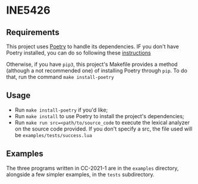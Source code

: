 # INE5426

## Requirements

This project uses [Poetry](https://python-poetry.org/) to handle its dependencies. IF you don't have Poetry installed, you can do so following these [instructions](https://python-poetry.org/docs/#installation)

Otherwise, if you have `pip3`, this project's Makefile provides a method (although a not recommended one) of installing Poetry through `pip`. To do that, run the command `make install-poetry`

## Usage
- Run `make install-poetry` if you'd like;
- Run `make install` to use Poetry to install the project's dependencies;
- Run `make run src=<path/to/source_code` to execute the lexical analyzer on the source code provided. If you don't specify a src, the file used will be `examples/tests/success.lua`

## Examples
The three programs written in CC-2021-1 are in the `examples` directory, alongside a few simpler examples, in the `tests` subdirectory.
